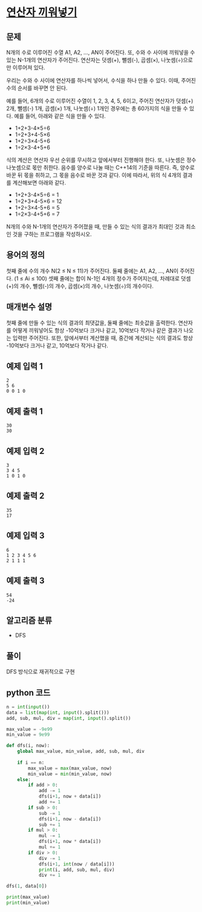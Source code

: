 # [연산자 끼워넣기](https://www.acmicpc.net/problem/14888)

## 문제

N개의 수로 이루어진 수열 A1, A2, ..., AN이 주어진다. 또, 수와 수 사이에 끼워넣을 수 있는 N-1개의 연산자가 주어진다. 연산자는 덧셈(+), 뺄셈(-), 곱셈(×), 나눗셈(÷)으로만 이루어져 있다.

우리는 수와 수 사이에 연산자를 하나씩 넣어서, 수식을 하나 만들 수 있다. 이때, 주어진 수의 순서를 바꾸면 안 된다.

예를 들어, 6개의 수로 이루어진 수열이 1, 2, 3, 4, 5, 6이고, 주어진 연산자가 덧셈(+) 2개, 뺄셈(-) 1개, 곱셈(×) 1개, 나눗셈(÷) 1개인 경우에는 총 60가지의 식을 만들 수 있다. 예를 들어, 아래와 같은 식을 만들 수 있다.

- 1+2+3-4×5÷6
- 1÷2+3+4-5×6
- 1+2÷3×4-5+6
- 1÷2×3-4+5+6

식의 계산은 연산자 우선 순위를 무시하고 앞에서부터 진행해야 한다. 또, 나눗셈은 정수 나눗셈으로 몫만 취한다. 음수를 양수로 나눌 때는 C++14의 기준을 따른다. 즉, 양수로 바꾼 뒤 몫을 취하고, 그 몫을 음수로 바꾼 것과 같다. 이에 따라서, 위의 식 4개의 결과를 계산해보면 아래와 같다.

- 1+2+3-4×5÷6 = 1
- 1÷2+3+4-5×6 = 12
- 1+2÷3×4-5+6 = 5
- 1÷2×3-4+5+6 = 7

N개의 수와 N-1개의 연산자가 주어졌을 때, 만들 수 있는 식의 결과가 최대인 것과 최소인 것을 구하는 프로그램을 작성하시오.

## 용어의 정의

첫째 줄에 수의 개수 N(2 ≤ N ≤ 11)가 주어진다. 둘째 줄에는 A1, A2, ..., AN이 주어진다. (1 ≤ Ai ≤ 100) 셋째 줄에는 합이 N-1인 4개의 정수가 주어지는데, 차례대로 덧셈(+)의 개수, 뺄셈(-)의 개수, 곱셈(×)의 개수, 나눗셈(÷)의 개수이다. 

## 매개변수 설명

첫째 줄에 만들 수 있는 식의 결과의 최댓값을, 둘째 줄에는 최솟값을 출력한다. 연산자를 어떻게 끼워넣어도 항상 -10억보다 크거나 같고, 10억보다 작거나 같은 결과가 나오는 입력만 주어진다. 또한, 앞에서부터 계산했을 때, 중간에 계산되는 식의 결과도 항상 -10억보다 크거나 같고, 10억보다 작거나 같다.

## 예제 입력 1

    2
    5 6
    0 0 1 0

## 예제 출력 1

    30
    30

## 예제 입력 2

    3
    3 4 5
    1 0 1 0

## 예제 출력 2

    35
    17

## 예제 입력 3

    6
    1 2 3 4 5 6
    2 1 1 1

## 예제 출력 3

    54
    -24

## 알고리즘 분류

- DFS

## 풀이

DFS 방식으로 재귀적으로 구현

## python 코드

```python
n = int(input())
data = list(map(int, input().split()))
add, sub, mul, div = map(int, input().split())

max_value = -9e99
min_value = 9e99

def dfs(i, now):
    global max_value, min_value, add, sub, mul, div
    
    if i == n:
        max_value = max(max_value, now)
        min_value = min(min_value, now)
    else:
        if add > 0:
            add -= 1
            dfs(i+1, now + data[i])
            add += 1
        if sub > 0:
            sub -= 1
            dfs(i+1, now - data[i])
            sub += 1
        if mul > 0:
            mul -= 1
            dfs(i+1, now * data[i])
            mul += 1
        if div > 0:
            div -= 1
            dfs(i+1, int(now / data[i]))
            print(i, add, sub, mul, div)
            div += 1

dfs(1, data[0])

print(max_value)
print(min_value)
```